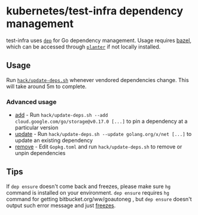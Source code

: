 # kubernetes/test-infra dependency management

test-infra uses [`dep`] for Go dependency
management. Usage requires [bazel], which can be accessed
through [`planter`] if not locally installed.

## Usage

Run [`hack/update-deps.sh`] whenever vendored dependencies change. This will
take around 5m to complete.

### Advanced usage

* [add] - Run `hack/update-deps.sh --add cloud.google.com/go/storage@v0.17.0 [...]` to pin a dependency at a particular version
* [update] - Run `hack/update-deps.sh --update golang.org/x/net [...]` to update an existing dependency
* [remove] - Edit `Gopkg.toml` and run `hack/update-deps.sh` to remove or unpin dependencies

## Tips

If `dep ensure` doesn't come back and freezes, please make sure `hg` command is
installed on your environment. `dep ensure` requires `hg` command for getting
bitbucket.org/ww/goautoneg , but `dep ensure` doesn't output such error message
and just [freezes].

[add]: https://golang.github.io/dep/docs/daily-dep.html#adding-a-new-dependency
[bazel]: https://bazelbuild/
[`dep`]: https://github.com/golang/dep
[freezes]: https://github.com/kubernetes/test-infra/issues/5987
[`hack/update-deps.sh`]: /hack/update-deps.sh
[`planter`]: /planter
[remove]: https://github.com/golang/dep/blob/master/docs/daily-dep.md#rule-changes-in-gopkgtoml
[update]: https://golang.github.io/dep/docs/daily-dep.html#updating-dependencies
